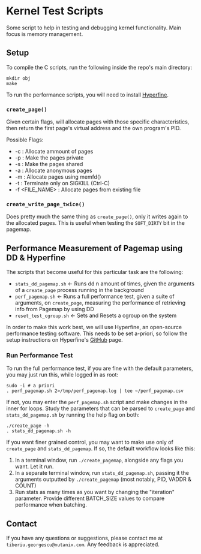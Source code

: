 # Kernel Test Scripts
Some script to help in testing and debugging kernel functionality. Main focus is memory management.

## Setup

To compile the C scripts, run the following inside the repo's main directory:
```
mkdir obj
make
```
To run the performance scripts, you will need to install [Hyperfine](https://github.com/sharkdp/hyperfine).

### `create_page()`
Given certain flags, will allocate pages with those
specific characteristics, then return the first page's virtual address
and the own program's PID.

Possible Flags:
* -c <NUM>: Allocate <NUM> ammount of pages
* -p : Make the pages private
* -s : Make the pages shared
* -a : Allocate anonymous pages
* -m : Allocate pages using memfd()
* -t : Terminate only on SIGKILL (Ctrl-C)
* -f <FILE_NAME> : Allocate pages from existing file

### `create_write_page_twice()`

Does pretty much the same thing as `create_page()`, only it writes again to
the allocated pages. This is useful when testing the `SOFT_DIRTY` bit in
the pagemap.

## Performance Measurement of Pagemap using DD & Hyperfine

The scripts that become useful for this particular task are the following:
* `stats_dd_pagemap.sh`  <- Runs dd n amount of times, given the arguments of a `create_page` process running in the background
* `perf_pagemap.sh`      <- Runs a full performance test, given a suite of arguments, on `create_page`, measuring the performance of retrieving info from Pagemap by using DD
* `reset_test_cgroup.sh` <- Sets and Resets a cgroup on the system

In order to make this work best, we will use Hyperfine, an open-source performance testing software.
This needs to be set a-priori, so follow the setup instructions on Hyperfine's [GitHub](https://github.com/sharkdp/hyperfine) page.

### Run Performance Test

To run the full performance test, if you are fine with the default parameters, you may just run this, while logged in as root:
```
sudo -i # a priori
. perf_pagemap.sh 2>/tmp/perf_pagemap.log | tee ~/perf_pagemap.csv
```

If not, you may enter the `perf_pagemap.sh` script and make changes in the inner for loops. Study the parameters that can be parsed to `create_page` and `stats_dd_pagemap.sh` by running the help flag on both:
```
./create_page -h
. stats_dd_pagemap.sh -h
```

If you want finer grained control, you may want to make use only of `create_page` and `stats_dd_pagemap`. If so, the default workflow looks like this:
1. In a terminal window, run `./create_pagemap`, alongside any flags you want. Let it run.
2. In a separate terminal window, run `stats_dd_pagemap.sh`, passing it the arguments outputted by `./create_pagemap` (most notably, PID, VADDR & COUNT)
3. Run stats as many times as you want by changing the "iteration" parameter. Provide different BATCH\_SIZE values to compare performance when batching.

## Contact
If you have any questions or suggestions, please contact me at `tiberiu.georgescu@nutanix.com`. Any feedback is appreciated.
